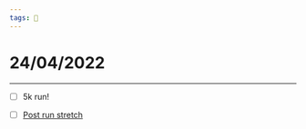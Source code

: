 ```yaml
---
tags: 📆
---
```


# 24/04/2022
---

- [ ] 5k run!
- [ ] [Post run stretch](https://www.youtube.com/watch?v=vhLbp8ibmEE)


